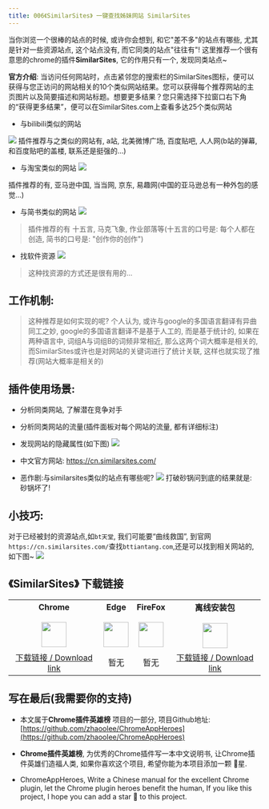 ```yaml
---
title: 006《SimilarSites》 一键查找姊妹网站 SimilarSites
---
```

当你浏览一个很棒的站点的时候, 或许你会想到, 和它"差不多"的站点有哪些, 尤其是针对一些资源站点, 这个站点没有, 而它同类的站点"往往有"!
这里推荐一个很有意思的chrome的插件**SimilarSites**, 它的作用只有一个, 发现同类站点~

**官方介绍**: 当访问任何网站时，点击紧邻您的搜索栏的SimilarSites图标，便可以获得与您正访问的网站相关的10个类似网站结果。您可以获得每个推荐网站的主页图片以及简要描述和网站标题。想要更多结果？您只需选择下拉窗口右下角的“获得更多结果”，便可以在SimilarSites.com上查看多达25个类似网站

- 与bilibili类似的网站

![](https://www.v2fy.com/asset/006_similarsites/543fa63ea9b8424b94636852481a7e78.png)
插件推荐与之类似的网站有, a站, 北美微博广场, 百度贴吧, 人人网(b站的弹幕, 和百度贴吧的盖楼, 联系还是挺强的...)
- 与淘宝类似的网站
![](https://www.v2fy.com/asset/006_similarsites/9d7eb4a72e33494cb6410a2d59293a77.png)

插件推荐的有, 亚马逊中国, 当当网, 京东, 易趣网(中国的亚马逊总有一种外包的感觉...)

- 与简书类似的网站
![](https://www.v2fy.com/asset/006_similarsites/fe9410ea15664cdb9dd0ee0166c2cc39.png)
> 插件推荐的有 十五言, 马克飞象, 作业部落等(十五言的口号是: 每个人都在创造, 简书的口号是: "创作你的创作")

- 找软件资源
![](https://www.v2fy.com/asset/006_similarsites/4182ba1ff84445ba876565102c769011.png)
> 这种找资源的方式还是很有用的...

## 工作机制:
> 这种推荐是如何实现的呢? 个人认为, 或许与google的多国语言翻译有异曲同工之妙, google的多国语言翻译不是基于人工的, 而是基于统计的, 如果在两种语言中, 词组A与词组B的词频非常相近, 那么这两个词大概率是相关的, 而SimilarSites或许也是对网站的关键词进行了统计关联, 这样也就实现了推荐(网站大概率是相关的)

## 插件使用场景:
- 分析同类网站, 了解潜在竞争对手
- 分析同类网站的流量(插件面板对每个网站的流量, 都有详细标注)
- 发现网站的隐藏属性(如下图)
![](https://www.v2fy.com/asset/006_similarsites/8096d41247454ea8b29615db6260a57f.png)


- 中文官方网站: https://cn.similarsites.com/

- 恶作剧:与similarsites类似的站点有哪些呢?
![](https://www.v2fy.com/asset/006_similarsites/14b08a1888eb4bbe8c659c674d3f91e1.png)
打破砂锅问到底的结果就是: 砂锅坏了!

## 小技巧:
对于已经被封的资源站点,如`bt天堂`, 我们可能要“曲线救国”, 到官网` https://cn.similarsites.com/`查找`bttiantang.com`,还是可以找到相关网站的, 如下图~
![](https://www.v2fy.com/asset/006_similarsites/5523acd8a418457583672677e33b3348.png)



## 《SimilarSites》 下载链接

<table style="table-layout: fixed;">
<tbody>
<tr>
<td><div style="text-align: center;"><div style="font-weight: bold">Chrome</div><br/><div><img  style="width:50px; height:auto;" src="https://www.v2fy.com/asset/0i/ChromeAppHeroes/page/001_markdown_here.assets/chromeappheroes-chrome-icon.png"/></div></div></td>
<td><div style="text-align: center;" ><div style="font-weight: bold">Edge</div><br/><div><img style="width:50px; height:auto;" src="https://www.v2fy.com/asset/0i/ChromeAppHeroes/page/001_markdown_here.assets/chromeappheroes-edge-icon.png"/></div></div></td>
<td><div style="text-align: center;" ><div style="font-weight: bold">FireFox</div><br/><div><img  style="width:50px; height:auto;" src="https://www.v2fy.com/asset/0i/ChromeAppHeroes/page/001_markdown_here.assets/chromeappheroes-firefox-icon.png"/></div></div></td>
<td><div style="text-align: center;" ><div style="font-weight: bold">离线安装包</div><br/><div><img  style="width:50px; height:auto;" src="https://www.v2fy.com/asset/0i/ChromeAppHeroes/page/001_markdown_here.assets/chromeappheroes-github-download.png"/></div></div></td>
</tr>
<tr>
<td>
<div style="text-align: center;">
<a  href="https://chrome.google.com/webstore/detail/similar-sites-discover-re/necpbmbhhdiplmfhmjicabdeighkndkn">下载链接 / Download link</a>
</div>
</td>
<td>
<div style="text-align: center;">暂无</div>
</td>
<td>
<div style="text-align: center;">暂无</div>
</td>
<td>
<div style="text-align: center;"><a  href="https://raw.githubusercontent.com/zhaoolee/ChromeAppHeroes/master/backup/006-similar-sites.zip">下载链接 / Download link</a></div>
</td>
</tr>
</tbody>
</table>


## 写在最后(我需要你的支持)
- 本文属于**Chrome插件英雄榜** 项目的一部分, 项目Github地址: [https://github.com/zhaoolee/ChromeAppHeroes](https://github.com/zhaoolee/ChromeAppHeroes)

- **Chrome插件英雄榜**, 为优秀的Chrome插件写一本中文说明书, 让Chrome插件英雄们造福人类, 如果你喜欢这个项目, 希望你能为本项目添加一颗 🌟星.

- ChromeAppHeroes, Write a Chinese manual for the excellent Chrome plugin, let the Chrome plugin heroes benefit the human, If you like this project, I hope you can add a star 🌟 to this project.



